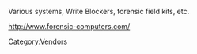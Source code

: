 Various systems, Write Blockers, forensic field kits, etc.

<http://www.forensic-computers.com/>

[Category:Vendors](Category:Vendors "wikilink")